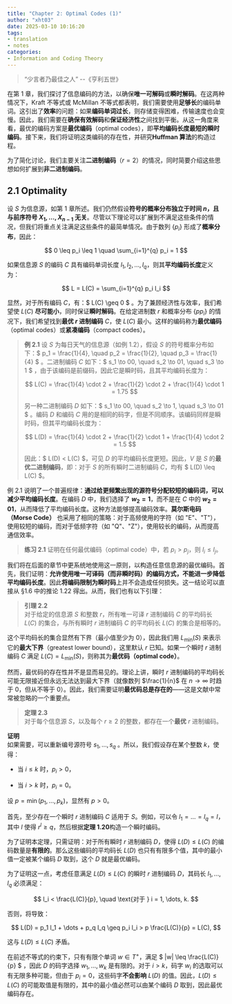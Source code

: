 ```yaml
---
title: "Chapter 2: Optimal Codes (1)"
author: "xht03"
date: 2025-03-10 10:16:20
tags:
- translation
- notes
categories:
- Information and Coding Theory
---
```


> “少言者乃最佳之人” --《亨利五世》

在第 1 章，我们探讨了信息编码的方法，以确保**唯一可解码**或**瞬时解码**。在这两种情况下，Kraft 不等式或 McMillan 不等式都表明，我们需要使用**足够长**的编码单词。这引出了**效率**的问题：如果**编码单词过长**，则存储变得困难，传输速度也会变慢。因此，我们需要在**确保有效解码**和**保证经济性**之间找到平衡。从这一角度来看，最优的编码方案是**最优编码**（optimal codes），即**平均编码长度最短的瞬时编码**。接下来，我们将证明这类编码的存在性，并研究**Huffman 算法**的构造过程。

为了简化讨论，我们主要关注**二进制编码**（$r = 2$）的情况，同时简要介绍这些思想如何扩展到**非二进制编码**。

## 2.1 Optimality

设 $S$ 为信息源，如第 1 章所述。我们仍然假设**符号的概率分布独立于时间 $n$，且与前序符号 $X_1, \dots, X_{n-1}$ 无关**。尽管以下理论可以扩展到不满足这些条件的情况，但我们将重点关注满足这些条件的最简单情况。由于数列 $\{ p_i \}$ 形成了**概率分布**，因此：

$$
0 \leq p_i \leq 1 \quad \sum_{i=1}^{q} p_i = 1
$$

如果信息源 $S$ 的编码 $C$ 具有编码单词长度 $l_1, l_2, \dots, l_q$，则其**平均编码长度**定义为：

$$
L = L(C) = \sum_{i=1}^{q} p_i l_i
$$

显然，对于所有编码 $C$，有：$ L(C) \geq 0 $ 。为了兼顾经济性与效率，我们希望使 $L(C)$ **尽可能小**，同时保证**瞬时解码**。在给定进制数 $r$ 和概率分布 $\{ pp_i \}$ 的情况下，我们希望找到**最优 $r$ 进制编码** $C$，使 $L(C)$ 最小。这样的编码称为**最优编码**（optimal codes）或**紧凑编码**（compact codes）。

> **例 2.1**
> 设 $S$ 为每日天气的信息源（如例 1.2），假设 $S$ 的符号概率分布如下：$ p_1 = \frac{1}{4}, \quad p_2 = \frac{1}{2}, \quad p_3 = \frac{1}{4} $ 。二进制编码 $C$ 如下：$ s_1 \to 00, \quad s_2 \to 01, \quad s_3 \to 1 $ ，由于该编码是前缀码，因此它是瞬时码，且其平均编码长度为：
>
> $$
> L(C) = \frac{1}{4} \cdot 2 + \frac{1}{2} \cdot 2 + \frac{1}{4} \cdot 1 = 1.75
> $$
>
> 另一种二进制编码 $D$ 如下：$ s_1 \to 00, \quad s_2 \to 1, \quad s_3 \to 01 $ 。编码 $D$ 和编码 $C$ 用的是相同的码字，但是不同顺序。该编码同样是瞬时码，但其平均编码长度为：
>
> $$
> L(D) = \frac{1}{4} \cdot 2 + \frac{1}{2} \cdot 1 + \frac{1}{4} \cdot 2 = 1.5
> $$
>
> 因此：$ L(D) < L(C) $，可见 $D$ 的平均编码长度更短。因此，$V$ 是 $S$ 的**最优二进制编码**，即：对于 $S$ 的所有瞬时二进制编码 $C$，均有 $ L(D) \leq L(C) $。

例 2.1 说明了一个普遍规律：**通过给更频繁出现的源符号分配较短的编码词，可以减少平均编码长度**。在编码 $D$ 中，我们选择了 **$w_2 = 1$**，而不是在 $C$ 中的 **$w_2 = 01$**，从而降低了平均编码长度。这种方法能够提高编码效率。**莫尔斯电码（Morse Code）** 也采用了相同的策略：对于高频使用的字符（如 "E"、"T"），使用较短的编码，而对于低频字符（如 "Q"、"Z"），使用较长的编码，从而提高通信效率。

> **练习 2.1**
> 证明在任何最优编码（optimal code）中，若 $p_i > p_j$，则 $l_i \leq l_j$。

我们将在后面的章节中更系统地使用这一原则，以构造任意信息源的最优编码。首先，我们证明：**允许使用唯一可译码（而非瞬时码）的编码方式，不能进一步降低平均编码长度**。因此**将编码限制为瞬时码**上并不会造成任何损失。这一结论可以直接从 §1.6 中的推论 1.22 得出。从而，我们也有以下引理：

> **引理 2.2**  
> 对于给定的信息源 $S$ 和整数 $r$，所有唯一可译 $r$ 进制编码 $C$ 的平均码长 $L(C)$ 的集合，与所有瞬时 $r$ 进制编码 $C$ 的平均码长 $L(C)$ 的集合是相等的。  

这个平均码长的集合显然有下界（最小值至少为 0），因此我们用 $L_{\min}(S)$ 来表示它的**最大下界**（greatest lower bound），这里默认 $r$ 已知。如果一个瞬时 $r$ 进制编码 $C$ 满足 $L(C) = L_{\min}(S)$，则称其为**最优码（optimal code）**。  

然而，最优码的存在性并不是显而易见的。理论上讲，瞬时 $r$ 进制编码的平均码长可能无限接近但永远无法达到最大下界（就像数列 $\frac{1}{n}$ 在 $n \to \infty$ 时趋于 0，但从不等于 0）。因此，我们需要证明**最优码总是存在的**——这是文献中常常被忽略的一个重要点。

> **定理 2.3**  
对于每个信息源 $S$，以及每个 $r \geq 2$ 的整数，都存在一个**最优** $r$ 进制编码。  

**证明**  
如果需要，可以重新编号源符号 $s_1, \dots, s_q$ 。所以，我们假设存在某个整数 $k$，使得：

- 当 $i \leq k$ 时，$p_i > 0$，

- 当 $i > k$ 时，$p_i = 0$。  

设 $p = \min(p_1, \dots, p_k)$，显然有 $p > 0$。  

首先，至少存在一个瞬时 $r$ 进制编码 $C$ 适用于 $S$。例如，可以令 $l_1 = \dots = l_q = l$，其中 $l$ 使得 $r^l \geq q$，然后根据**定理 1.20**构造一个瞬时编码。  

为了证明本定理，只需证明：对于所有瞬时 $r$ 进制编码 $D$，使得 $L(D) \leq L(C)$ 的编码数量是**有限的**。那么这些编码的平均码长 $L(D)$ 也只有有限多个值，其中的最小值一定被某个编码 $D$ 取到，这个 $D$ 就是最优编码。  

为了证明这一点，考虑任意满足 $L(D) \leq L(C)$ 的瞬时 $r$ 进制编码 $D$，其码长 $l_1, \dots, l_q$ 必须满足：

$$
l_i < \frac{L(C)}{p}, \quad \text{对于 } i = 1, \dots, k.
$$  

否则，将导致：

$$
L(D) = p_1 l_1 + \dots + p_q l_q \geq p_i l_i > p \frac{L(C)}{p} = L(C),
$$

这与 $L(D) \leq L(C)$ 矛盾。  

在前述不等式的约束下，只有有限个单词 $w \in T^+$，满足 $ |w| \leq \frac{L(C)}{p} $ ，因此 $D$ 的码字选择 $w_1, \dots, w_k$ 是有限的。对于 $i > k$，码字 $w_i$ 的选取可以有无限多种可能，但由于 $p_i = 0$，这些码字**不会影响** $L(D)$ 的值。因此，$L(D) \leq L(C)$ 的可能取值是有限的，其中的最小值必然可以由某个编码 $D$ 取到，因此最优编码存在。

